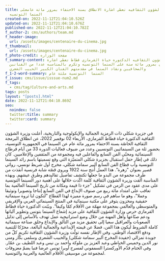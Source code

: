 ```yaml
---
title: وزيرة الشؤون الثقافيه تعطي اشارة الانطلاق بسنة الاحتفاء بمرور مائة عامعلى
  السنما التونسيه
created-on: 2022-11-12T21:04:10.526Z
updated-on: 2022-11-12T21:04:10.676Z
published-on: 2022-11-12T21:04:10.782Z
f_author-2: cms/authors/team.md
f_header-image:
  url: /assets/images/centenaire-du-cinema.jpg
f_thumbnail:
  url: /assets/images/centenaire-du-cinema.jpg
f_photo-credit: صفحة الوزاره
f_summary-content: وزيرة الشؤون الثقافيه الدكتوره حياة القرمازي قطاط تعطي اشارة
  الانطلاق بمرور مائة سنة على السنما التونسيه وتكرم بالمناسبه عددا من الفنانين
  والصحافيين ونقاد السنما في مقدمتهم الفنان الكبير الحبيب الشعري
f_1-2-word-summary: السنما  التونسية ملئة عام
f_issue: cms/issue/isssue-num2.md
f_tags:
  - cms/tag/Culture-and-arts.md
tags: posts
layout: "[posts].html"
date: 2022-11-12T21:04:10.869Z
seo:
  noindex: false
  twitter:title: summary
  twitter:card: summary
---
```

في جزيرة شكلي ذات الرمزية الجمالية والإيكولوجية والتاريخية، أعلنت وزيرة الشؤون الثقافية الدكتورة حياة قطاط القرمازي، الأربعاء 02 نوفمبر 2022، عن انطلاق البرمجة الثقافية الخاصّة بسنة الاحتفاء بمرور مائة عام عن السينما في الجمهورية التونسية، بحضور ثلة من السينمائيين التونسيين وعدد من ضيوف فعاليات الدورة 33 من أيام قرطاج السينمائية ومحبّي الفن السابع والفاعلين فيه ومجموعة من المثقفين والإعلاميين. كان ذلك في إطار حفل استقبال بجزيرة شكلي المتميّزة التي وقع تسميتها باسم رائد السينما التونسية وأب قطاع الفن السابع ألبير سمامة شكلي، مخرج أول شريط تونسي، روائي قصير بعنوان "زهرة". هذا العمل أُنتج سنة 1922 ويروي قصّة شابة فرنسية أنقذت من طرف مجموعة من البدو ما جعلها تكتشف تفاصيل تقاليدهم وطرق عيشهم. وبهذه المناسبة ألقت وزيرة الشؤون الثقافية كلمة اكّدت خلالها على أهمية دور السينما التونسية على مدى عقود من الزمن في تشكيل "جزء ذا قيمة ومكانة من تاريخ السينما العالمية بما تعاقب على امتداد مائة ربيع من صنوف الإبداع في الفن السابع إنتاجا وتصويرا وتوثيقا وعملا"، وهو ما ساهم في رسم صورة مميزة لهذا القطاع "لتكون لنا ثروة سينمائية حقيقية ومخزون يتوفر على مكتبة سينمائية في المنتج السينمائي العربي والإفريقي والمتوسطي والعالمي بمجموعة مهمّة من الأفلام كمّا وكيفا". وبيّنت الدكتورة حياة قطاط القرمازي حرص وزارة الشؤون الثقافية على مزيد إشعاع السينما بتونس وتطوير آلياتها ودعم صنّاعها وأهل المهنة من خلال وضع استراتيجية عمل تهدف بالأساس إلى تذليل الصعوبات والعراقيل سعيا إلى تحقيق مزيد من التألق والإبداع وخلق صناعة سينمائية كاملة الشروط ليكون هذا الفن، فضلا عن قيمته الإبداعية والجمالية البالغة، محرّكا للتنمية ودفع الاقتصاد الوطني. وفي الإطار نفسه تولّت  وزيرة الشؤون الثقافية تكريم كلّ من جويدة تمزالي (حفيدة المخرج ألبير سمامة شكلي) والحبيب الشعري وسلمى بكّار ومنى نور الدين وخميس الخياطي وعبد العزيز بن ملوكة وأحمد بن نيس وعبد اللطيف بن عمّار. وفي الختام قدّم الأوركسترا السمفوني لمسرح أوبرا تونس عرضا فنيا يضمّ معزوفات لمجموعة من موسيقى الأفلام العالمية والعربية والتونسية.